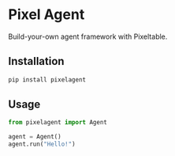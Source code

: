 # Pixel Agent

Build-your-own agent framework with Pixeltable.

## Installation

```bash
pip install pixelagent
```

## Usage

```python
from pixelagent import Agent

agent = Agent()
agent.run("Hello!")
```
